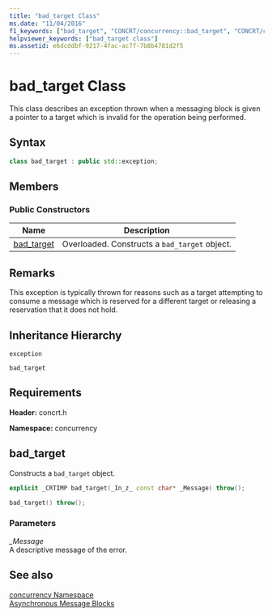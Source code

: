 ```yaml
---
title: "bad_target Class"
ms.date: "11/04/2016"
f1_keywords: ["bad_target", "CONCRT/concurrency::bad_target", "CONCRT/concurrency::bad_target::bad_target"]
helpviewer_keywords: ["bad_target class"]
ms.assetid: e6dcddbf-9217-4fac-ac7f-7b8b4781d2f5
---
```

# bad_target Class

This class describes an exception thrown when a messaging block is given a pointer to a target which is invalid for the operation being performed.

## Syntax

```cpp
class bad_target : public std::exception;
```

## Members

### Public Constructors

|Name|Description|
|----------|-----------------|
|[bad_target](#ctor)|Overloaded. Constructs a `bad_target` object.|

## Remarks

This exception is typically thrown for reasons such as a target attempting to consume a message which is reserved for a different target or releasing a reservation that it does not hold.

## Inheritance Hierarchy

`exception`

`bad_target`

## Requirements

**Header:** concrt.h

**Namespace:** concurrency

## <a name="ctor"></a> bad_target

Constructs a `bad_target` object.

```cpp
explicit _CRTIMP bad_target(_In_z_ const char* _Message) throw();

bad_target() throw();
```

### Parameters

*_Message*<br/>
A descriptive message of the error.

## See also

[concurrency Namespace](concurrency-namespace.md)<br/>
[Asynchronous Message Blocks](../../../parallel/concrt/asynchronous-message-blocks.md)

